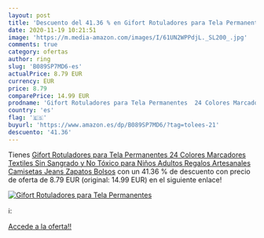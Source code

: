 ```yaml
---
layout: post
title: 'Descuento del 41.36 % en Gifort Rotuladores para Tela Permanentes'
date: 2020-11-19 10:21:51
image: 'https://m.media-amazon.com/images/I/61UN2WPPdjL._SL200_.jpg'
comments: true
category: ofertas
author: ring
slug: 'B089SP7MD6-es'
actualPrice: 8.79 EUR
currency: EUR
price: 8.79
comparePrice: 14.99 EUR
prodname: 'Gifort Rotuladores para Tela Permanentes  24 Colores Marcadores Textiles Sin Sangrado y No Tóxico para Niños Adultos Regalos Artesanales  Camisetas  Jeans  Zapatos  Bolsos'
country: 'es'
flag: '🇪🇸'
buyurl: 'https://www.amazon.es/dp/B089SP7MD6/?tag=tolees-21'
descuento: '41.36'
---
```


Tienes [Gifort Rotuladores para Tela Permanentes  24 Colores Marcadores Textiles Sin Sangrado y No Tóxico para Niños Adultos Regalos Artesanales  Camisetas  Jeans  Zapatos  Bolsos](https://www.amazon.es/dp/B089SP7MD6/?tag=tolees-21) con un 41.36 % de descuento con precio de oferta de 8.79 EUR (original: 14.99 EUR) en el siguiente enlace!

[![Gifort Rotuladores para Tela Permanentes](https://m.media-amazon.com/images/I/61UN2WPPdjL._SL200_.jpg)](https://www.amazon.es/dp/B089SP7MD6/?tag=tolees-21)

ℹ️:


[Accede a la oferta!!](https://www.amazon.es/dp/B089SP7MD6/?tag=tolees-21)
